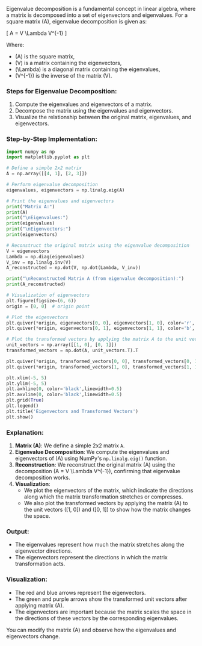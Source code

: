 Eigenvalue decomposition is a fundamental concept in linear algebra, where a matrix is decomposed into a set of eigenvectors and eigenvalues. For a square matrix \(A\), eigenvalue decomposition is given as:

\[
A = V \Lambda V^{-1}
\]

Where:
- \(A\) is the square matrix,
- \(V\) is a matrix containing the eigenvectors,
- \(\Lambda\) is a diagonal matrix containing the eigenvalues,
- \(V^{-1}\) is the inverse of the matrix \(V\).

### Steps for Eigenvalue Decomposition:
1. Compute the eigenvalues and eigenvectors of a matrix.
2. Decompose the matrix using the eigenvalues and eigenvectors.
3. Visualize the relationship between the original matrix, eigenvalues, and eigenvectors.

### Step-by-Step Implementation:

```python
import numpy as np
import matplotlib.pyplot as plt

# Define a simple 2x2 matrix
A = np.array([[4, 1], [2, 3]])

# Perform eigenvalue decomposition
eigenvalues, eigenvectors = np.linalg.eig(A)

# Print the eigenvalues and eigenvectors
print("Matrix A:")
print(A)
print("\nEigenvalues:")
print(eigenvalues)
print("\nEigenvectors:")
print(eigenvectors)

# Reconstruct the original matrix using the eigenvalue decomposition
V = eigenvectors
Lambda = np.diag(eigenvalues)
V_inv = np.linalg.inv(V)
A_reconstructed = np.dot(V, np.dot(Lambda, V_inv))

print("\nReconstructed Matrix A (from eigenvalue decomposition):")
print(A_reconstructed)

# Visualization of eigenvectors
plt.figure(figsize=(6, 6))
origin = [0, 0]  # origin point

# Plot the eigenvectors
plt.quiver(*origin, eigenvectors[0, 0], eigenvectors[1, 0], color='r', scale=5, label='Eigenvector 1')
plt.quiver(*origin, eigenvectors[0, 1], eigenvectors[1, 1], color='b', scale=5, label='Eigenvector 2')

# Plot the transformed vectors by applying the matrix A to the unit vectors
unit_vectors = np.array([[1, 0], [0, 1]])
transformed_vectors = np.dot(A, unit_vectors.T).T

plt.quiver(*origin, transformed_vectors[0, 0], transformed_vectors[0, 1], color='g', scale=5, label='Transformed Vector 1')
plt.quiver(*origin, transformed_vectors[1, 0], transformed_vectors[1, 1], color='purple', scale=5, label='Transformed Vector 2')

plt.xlim(-5, 5)
plt.ylim(-5, 5)
plt.axhline(0, color='black',linewidth=0.5)
plt.axvline(0, color='black',linewidth=0.5)
plt.grid(True)
plt.legend()
plt.title('Eigenvectors and Transformed Vectors')
plt.show()
```

### Explanation:
1. **Matrix \(A\)**: We define a simple 2x2 matrix `A`.
2. **Eigenvalue Decomposition**: We compute the eigenvalues and eigenvectors of \(A\) using NumPy's `np.linalg.eig()` function.
3. **Reconstruction**: We reconstruct the original matrix \(A\) using the decomposition \(A = V \Lambda V^{-1}\), confirming that eigenvalue decomposition works.
4. **Visualization**: 
   - We plot the eigenvectors of the matrix, which indicate the directions along which the matrix transformation stretches or compresses.
   - We also plot the transformed vectors by applying the matrix \(A\) to the unit vectors \([1, 0]\) and \([0, 1]\) to show how the matrix changes the space.

### Output:
- The eigenvalues represent how much the matrix stretches along the eigenvector directions.
- The eigenvectors represent the directions in which the matrix transformation acts.

### Visualization:
- The red and blue arrows represent the eigenvectors.
- The green and purple arrows show the transformed unit vectors after applying matrix \(A\).
- The eigenvectors are important because the matrix scales the space in the directions of these vectors by the corresponding eigenvalues.

You can modify the matrix \(A\) and observe how the eigenvalues and eigenvectors change.